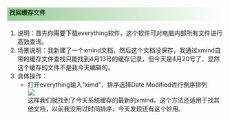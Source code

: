 <style>
.blogpost-body h2{
    font-size: 28px;
    font-weight: bold;
    height: 37px;
    border-bottom: 3px solid #000000;
	padding-top:0.3cm;
}
h3{
    background: linear-gradient(to right, #2a5caa 0%,#ffffff 100%);
    color: #FFFFFF;
    font-size: 18px;
    font-weight: bold;
    height: 30px;
    padding: 8px 0 5px 10px;
    text-shadow: 2px 2px 3px #222222;
}
h4{
    background: linear-gradient(to right, #99cc99 0%,#ffffff 100%);
	color: #003300;
    font-weight: bold;
    height: 25px;
    padding: 1px 0 5px 5px;
}
h5{
    background: linear-gradient(to right, #BEBEBE 0%,#ffffff 100%);
	color: #003300;
    /* font-weight: bold; */
    height: 17px;
    padding: 1px 0 5px 5px;
}
img {
display: block;
margin: auto;
}
</style>
#### 找回缓存文件
1. 说明：首先你需要下载everything软件，这个软件可对电脑内部所有文件进行高效查询。
1. 场景说明：我新建了一个xmind文档，然后这个文档没保存，我通过xmind自带的缓存文件查找只能找到4月13号的缓存记录，但今天是4月20号了，显然这个缓存的文件不是我今天编辑的。
1. 具体操作：
	- 打开everything输入“ximd”，排序选择Date Modified进行倒序排列
	![](https://cdn.jsdelivr.net/gh/Taokara/blogimg/通过everything找回xmind未保存的文件_1.png)
	这样我们就找到了今天系统缓存的最新的xmind。这个方法还适用于找其他文档，以前我没用过时间排序，今天发现还有这个妙用。